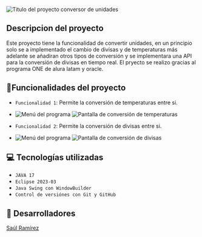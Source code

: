 ![Titulo del proyecto conversor de unidades](https://github.com/SayulRamirez/Conversor/assets/131827632/de2d92bd-5f0b-4929-a3cf-c0347c188860)

## Descripcion del proyecto

Este proyecto tiene la funcionalidad de convertir unidades, en un principio solo se a implementado el cambio de divisas y de temperaturas
más adelante se añadiran otros tipos de conversión y se implementara una API para la conversión de divisas en tiempo real. El pryecto
se realizo gracias al programa ONE de alura latam y oracle.

## :hammer:Funcionalidades del proyecto

- `Funcionalidad 1`: Permite la conversión de temperaturas entre si.
- ![Menú del programa](https://github.com/SayulRamirez/Conversor/assets/131827632/26e80750-8c1a-4664-b1e1-401a9a313a6e)
  ![Pantalla de conversión de temperaturas](https://github.com/SayulRamirez/Conversor/assets/131827632/b026418d-a510-45b5-9ab5-0a6003f5d5d5)

  
- `Funcionalidad 2`: Permite la conversión de divisas entre si.
- ![Menú del programa](https://github.com/SayulRamirez/Conversor/assets/131827632/ab135356-39e2-48de-9f48-ded489673024)
  ![Pantalla de conversión de divisas](https://github.com/SayulRamirez/Conversor/assets/131827632/410fad57-b977-431b-9f06-6480914e3fb2)

## :computer: Tecnologías utilizadas

- `JAVA 17`
- `Eclipse 2023-03`
- `Java Swing con WindowBuilder`
- `Control de versiónes con Git y GitHub`

## :man: Desarrolladores

[Saúl Ramírez](https://github.com/SayulRamirez)
